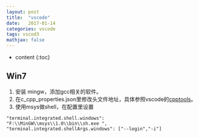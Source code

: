 ```yaml
---
layout: post
title:  "vscode"
date:   2017-01-14
categories: vscode
tags: vscod3 
mathjax: false
---
```

* content
{:toc}

##  Win7 
1. 安装 mingw，添加gcc相关的软件。
2. 在c_cpp_properties.json里修改头文件地址，具体参照vscode的[cpptools](https://github.com/Microsoft/vscode-cpptools/blob/master/Documentation/LanguageServer/MinGW.md)。
3. 使用msys做shell，在配置里设置

```
"terminal.integrated.shell.windows": "F:\\MinGW\\msys\\1.0\\bin\\sh.exe ",
"terminal.integrated.shellArgs.windows": ["--login","-i"]
```




